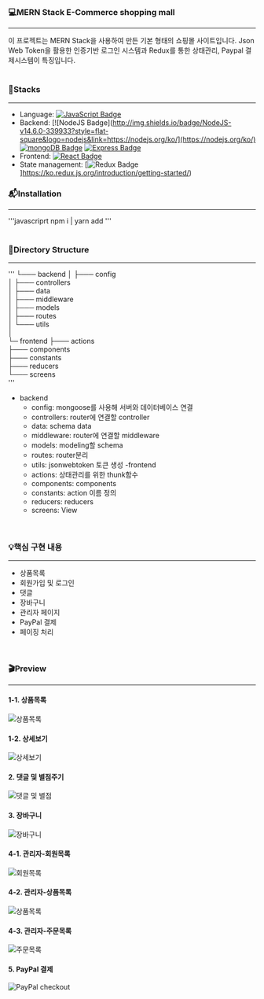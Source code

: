 ### 💻MERN Stack E-Commerce shopping mall
---
이 프로젝트는 MERN Stack을 사용하여 만든 기본 형태의 쇼핑몰 사이트입니다.
Json Web Token을 활용한 인증기반 로그인 시스템과 Redux를 통한 상태관리, Paypal 결제시스템이 특징입니다.  
<br/>

### 🔨Stacks
---
- Language: [![JavaScript Badge](http://img.shields.io/badge/JavaScript-ES6++-f7df1e?style=flat-square&logo=javascript&link=https://developer.mozilla.org/ko/docs/Web/JavaScript)](https://developer.mozilla.org/ko/docs/Web/JavaScript)
- Backend: [![NodeJS Badge](http://img.shields.io/badge/NodeJS-v14.6.0-339933?style=flat-square&logo=nodejs&link=https://nodejs.org/ko/](https://nodejs.org/ko/)
[![mongoDB Badge](http://img.shields.io/badge/mongoDB-47a248?style=flat-square&logo=mongdb&link=https://www.nodejs.com/ko/)](https://www.nodejs.com/ko/)
[![Express Badge](http://img.shields.io/badge/Express-v4.17.1-yellow?style=flat-square&logo=express&link=https://expressjs.com/ko/)](https://expressjs.com/ko/)
- Frontend: [![React Badge](http://img.shields.io/badge/React-v17.0.1-61dafb?style=flat-square&logo=express&link=https://ko.reactjs.org/)](https://ko.reactjs.org/)  
- State management: [![Redux Badge](http://img.shields.io/badge/Redux-v4.0.5-764abc?style=flat-square&logo=redux&link=https://ko.redux.js.org/introduction/getting-started/)]https://ko.redux.js.org/introduction/getting-started/) 
### 📬Installation
---
'''javascriprt
npm i | yarn add
'''  
<br/>

### 📂Directory Structure
---
'''
└─── backend
  │       ├─── config  
  │       ├─── controllers  
  │       ├─── data  
  │       ├─── middleware  
  │       ├─── models  
  │       ├─── routes  
  │       └─── utils  
  │  
  └─ frontend
          ├─── actions  
          ├─── components  
          ├─── constants  
          ├─── reducers  
          └─── screens  
'''  
- backend
  - config: mongoose를 사용해 서버와 데이터베이스 연결
  - controllers: router에 연결할 controller
  - data: schema data
  - middleware: router에 연결할 middleware
  - models: modeling할 schema
  - routes: router분리
  - utils: jsonwebtoken 토큰 생성
 -frontend
  - actions: 상태관리를 위한 thunk함수
  - components: components
  - constants: action 이름 정의
  - reducers: reducers
  - screens: View

<br/>

### 💡핵심 구현 내용
---
- 상품목록
- 회원가입 및 로그인
- 댓글
- 장바구니 
- 관리자 페이지
- PayPal 결제
- 페이징 처리  
<br/>

### 🎬Preview
---
#### 1-1. 상품목록
![상품목록](https://user-images.githubusercontent.com/76147992/114186946-64bf7800-9982-11eb-9e22-5d1518c3b90a.JPG)  
#### 1-2. 상세보기
![상세보기](https://user-images.githubusercontent.com/76147992/114187865-705f6e80-9983-11eb-8ded-dce9731e5ff2.JPG)  
#### 2. 댓글 및 별점주기
![댓글 및 별점](https://user-images.githubusercontent.com/76147992/114190559-63904a00-9986-11eb-8a9e-f0775545d3d4.gif)  
#### 3. 장바구니
![장바구니](https://user-images.githubusercontent.com/76147992/114194126-24fc8e80-998a-11eb-8aea-61115b7c67ac.gif)
#### 4-1. 관리자-회원목록
![회원목록](https://user-images.githubusercontent.com/76147992/114194636-abb16b80-998a-11eb-95b5-5254b5e53e05.JPG)
#### 4-2. 관리자-상품목록
![상품목록](https://user-images.githubusercontent.com/76147992/114194641-ad7b2f00-998a-11eb-8c3f-3cf0bafe1785.JPG)
#### 4-3. 관리자-주문목록
![주문목록](https://user-images.githubusercontent.com/76147992/114194669-b409a680-998a-11eb-8899-af1ab78939c0.JPG)
#### 5. PayPal 결제
![PayPal checkout](https://user-images.githubusercontent.com/76147992/114195981-e7006a00-998b-11eb-9b5a-80f41c079abd.JPG)
